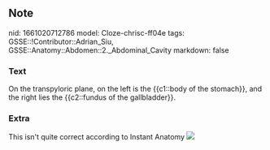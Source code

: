 ## Note
nid: 1661020712786
model: Cloze-chrisc-ff04e
tags: GSSE::!Contributor::Adrian_Siu, GSSE::Anatomy::Abdomen::2._Abdominal_Cavity
markdown: false

### Text
On the transpyloric plane, on the left is the {{c1::body of the stomach}}, and the right lies the {{c2::fundus of the gallbladder}}.

### Extra
This isn't quite correct according to Instant Anatomy <img src= 
"AB003.png">
